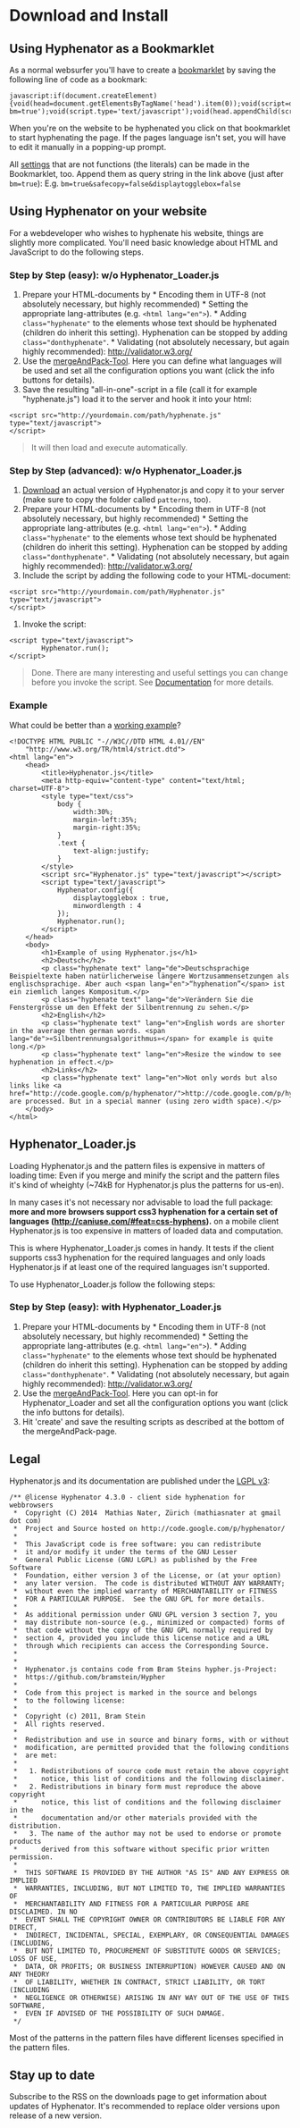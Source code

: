 # Download and Install #
## Using Hyphenator as a Bookmarklet ##
As a normal websurfer you'll have to create a [bookmarklet](http://en.wikipedia.org/wiki/Bookmarklet) by saving the following line of code as a bookmark:

```
javascript:if(document.createElement){void(head=document.getElementsByTagName('head').item(0));void(script=document.createElement('script'));void(script.src='http://hyphenator.googlecode.com/svn/tags/4.3.0/Hyphenator.js?bm=true');void(script.type='text/javascript');void(head.appendChild(script));}
```

When you're on the website to be hyphenated you click on that bookmarklet to start hyphenating the page.
If the pages language isn't set, you will have to edit it manually in a popping-up prompt.

All [settings](https://github.com/mnater/Hyphenator.js/blob/wiki/en_PublicAPI.md#void-hyphenatorconfigobject-settings) that are not functions (the literals) can be made in the Bookmarklet, too. Append them as query string in the link above (just after `bm=true`):
E.g. `bm=true&safecopy=false&displaytogglebox=false`

## Using Hyphenator on your website ##
For a webdeveloper who wishes to hyphenate his website, things are slightly more complicated. You'll need basic knowledge about HTML and JavaScript to do the following steps.

### Step by Step (easy): w/o Hyphenator\_Loader.js ###
  1. Prepare your HTML-documents by
    * Encoding them in UTF-8 (not absolutely necessary, but highly recommended)
    * Setting the appropriate lang-attributes (e.g. `<html lang="en">`).
    * Adding `class="hyphenate"` to the elements whose text should be hyphenated (children do inherit this setting). Hyphenation can be stopped by adding `class="donthyphenate"`.
    * Validating (not absolutely necessary, but again highly recommended): http://validator.w3.org/
  1. Use the [mergeAndPack-Tool](https://hyphenator.googlecode.com/svn/tags/4.3.0/mergeAndPack.html). Here you can define what languages will be used and set all the configuration options you want (click the info buttons for details).
  1. Save the resulting "all-in-one"-script in a file (call it for example "hyphenate.js") load it to the server and hook it into your html:
```
<script src="http://yourdomain.com/path/hyphenate.js" type="text/javascript">
</script>
```
> It will then load and execute automatically.

### Step by Step (advanced): w/o Hyphenator\_Loader.js ###
  1. [Download](https://github.com/mnater/Hyphenator.js/releases/tag/4.3.0) an actual version of Hyphenator.js and copy it to your server (make sure to copy the folder called `patterns`, too).
  1. Prepare your HTML-documents by
    * Encoding them in UTF-8 (not absolutely necessary, but highly recommended)
    * Setting the appropriate lang-attributes (e.g. `<html lang="en">`).
    * Adding `class="hyphenate"` to the elements whose text should be hyphenated (children do inherit this setting). Hyphenation can be stopped by adding `class="donthyphenate"`.
    * Validating (not absolutely necessary, but again highly recommended): http://validator.w3.org/
  1. Include the script by adding the following code to your HTML-document:
```
<script src="http://yourdomain.com/path/Hyphenator.js" type="text/javascript">
</script>
```
  1. Invoke the script:
```
<script type="text/javascript">
	    Hyphenator.run();
</script>
```
> Done.
> There are many interesting and useful settings you can change before you invoke the script. See [Documentation](https://github.com/mnater/Hyphenator.js/blob/wiki/en_PublicAPI.md) for more details.

### Example ###
What could be better than a [working example](http://hyphenator.googlecode.com/svn/tags/Version%204.2.0/WorkingExample.html)?
```
<!DOCTYPE HTML PUBLIC "-//W3C//DTD HTML 4.01//EN"
    "http://www.w3.org/TR/html4/strict.dtd">
<html lang="en">
    <head>
        <title>Hyphenator.js</title>
        <meta http-equiv="content-type" content="text/html; charset=UTF-8">
        <style type="text/css">
            body {
                width:30%;
                margin-left:35%;
                margin-right:35%;
            }
            .text {
                text-align:justify;
            }
        </style>
        <script src="Hyphenator.js" type="text/javascript"></script>
        <script type="text/javascript">
        	Hyphenator.config({
        		displaytogglebox : true,
        		minwordlength : 4
        	});
        	Hyphenator.run();
        </script>
    </head>
    <body>
        <h1>Example of using Hyphenator.js</h1>
        <h2>Deutsch</h2>
        <p class="hyphenate text" lang="de">Deutschsprachige Beispieltexte haben natürlicherweise längere Wortzusammensetzungen als englischsprachige. Aber auch <span lang="en">“hyphenation”</span> ist ein ziemlich langes Kompositum.</p>
        <p class="hyphenate text" lang="de">Verändern Sie die Fenstergrösse um den Effekt der Silbentrennung zu sehen.</p>
        <h2>English</h2>
        <p class="hyphenate text" lang="en">English words are shorter in the average then german words. <span lang="de">«Silbentrennungsalgorithmus»</span> for example is quite long.</p>
        <p class="hyphenate text" lang="en">Resize the window to see hyphenation in effect.</p>
        <h2>Links</h2>
        <p class="hyphenate text" lang="en">Not only words but also links like <a href="http://code.google.com/p/hyphenator/">http://code.google.com/p/hyphenator/</a> are processed. But in a special manner (using zero width space).</p>
    </body>
</html>
```

## Hyphenator\_Loader.js ##
Loading Hyphenator.js and the pattern files is expensive in matters of loading time: Even if you merge and minify the script and the pattern files it's kind of wheighty (~74kB for Hyphenator.js plus the patterns for us-en).

In many cases it's not necessary nor advisable to load the full package:
**more and more browsers support css3 hyphenation for a certain set of languages (http://caniuse.com/#feat=css-hyphens).** on a mobile client Hyphenator.js is too expensive in matters of loaded data and computation.

This is where Hyphenator\_Loader.js comes in handy. It tests if the client supports css3 hyphenation for the required languages and only loads Hyphenator.js if at least one of the required languages isn't supported.

To use Hyphenator\_Loader.js follow the following steps:

### Step by Step (easy): with Hyphenator\_Loader.js ###
  1. Prepare your HTML-documents by
    * Encoding them in UTF-8 (not absolutely necessary, but highly recommended)
    * Setting the appropriate lang-attributes (e.g. `<html lang="en">`).
    * Adding `class="hyphenate"` to the elements whose text should be hyphenated (children do inherit this setting). Hyphenation can be stopped by adding `class="donthyphenate"`.
    * Validating (not absolutely necessary, but again highly recommended): http://validator.w3.org/
  1. Use the [mergeAndPack-Tool](http://hyphenator.googlecode.com/svn/trunk/mergeAndPack.html). Here you can opt-in for Hyphenator\_Loader and set all the configuration options you want (click the info buttons for details).
  1. Hit 'create' and save the resulting scripts as described at the bottom of the mergeAndPack-page.


## Legal ##
Hyphenator.js and its documentation are published under the [LGPL v3](http://www.gnu.org/licenses/lgpl.html):
```
/** @license Hyphenator 4.3.0 - client side hyphenation for webbrowsers
 *  Copyright (C) 2014  Mathias Nater, Zürich (mathiasnater at gmail dot com)
 *  Project and Source hosted on http://code.google.com/p/hyphenator/
 * 
 *  This JavaScript code is free software: you can redistribute
 *  it and/or modify it under the terms of the GNU Lesser
 *  General Public License (GNU LGPL) as published by the Free Software
 *  Foundation, either version 3 of the License, or (at your option)
 *  any later version.  The code is distributed WITHOUT ANY WARRANTY;
 *  without even the implied warranty of MERCHANTABILITY or FITNESS
 *  FOR A PARTICULAR PURPOSE.  See the GNU GPL for more details.
 *
 *  As additional permission under GNU GPL version 3 section 7, you
 *  may distribute non-source (e.g., minimized or compacted) forms of
 *  that code without the copy of the GNU GPL normally required by
 *  section 4, provided you include this license notice and a URL
 *  through which recipients can access the Corresponding Source.
 *
 * 
 *  Hyphenator.js contains code from Bram Steins hypher.js-Project:
 *  https://github.com/bramstein/Hypher
 *  
 *  Code from this project is marked in the source and belongs 
 *  to the following license:
 *  
 *  Copyright (c) 2011, Bram Stein
 *  All rights reserved.
 *  
 *  Redistribution and use in source and binary forms, with or without 
 *  modification, are permitted provided that the following conditions 
 *  are met:
 *   
 *   1. Redistributions of source code must retain the above copyright
 *      notice, this list of conditions and the following disclaimer. 
 *   2. Redistributions in binary form must reproduce the above copyright 
 *      notice, this list of conditions and the following disclaimer in the 
 *      documentation and/or other materials provided with the distribution. 
 *   3. The name of the author may not be used to endorse or promote products 
 *      derived from this software without specific prior written permission. 
 *  
 *  THIS SOFTWARE IS PROVIDED BY THE AUTHOR "AS IS" AND ANY EXPRESS OR IMPLIED 
 *  WARRANTIES, INCLUDING, BUT NOT LIMITED TO, THE IMPLIED WARRANTIES OF 
 *  MERCHANTABILITY AND FITNESS FOR A PARTICULAR PURPOSE ARE DISCLAIMED. IN NO 
 *  EVENT SHALL THE COPYRIGHT OWNER OR CONTRIBUTORS BE LIABLE FOR ANY DIRECT, 
 *  INDIRECT, INCIDENTAL, SPECIAL, EXEMPLARY, OR CONSEQUENTIAL DAMAGES (INCLUDING, 
 *  BUT NOT LIMITED TO, PROCUREMENT OF SUBSTITUTE GOODS OR SERVICES; LOSS OF USE, 
 *  DATA, OR PROFITS; OR BUSINESS INTERRUPTION) HOWEVER CAUSED AND ON ANY THEORY 
 *  OF LIABILITY, WHETHER IN CONTRACT, STRICT LIABILITY, OR TORT (INCLUDING 
 *  NEGLIGENCE OR OTHERWISE) ARISING IN ANY WAY OUT OF THE USE OF THIS SOFTWARE, 
 *  EVEN IF ADVISED OF THE POSSIBILITY OF SUCH DAMAGE.
 */
```
Most of the patterns in the pattern files have different licenses specified in the pattern files.

## Stay up to date ##
Subscribe to the RSS on the downloads page to get information about updates of Hyphenator.
It's recommended to replace older versions upon release of a new version.